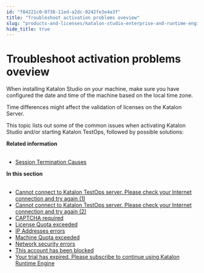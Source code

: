 ```yaml
---
id: "f84221c0-0738-11ed-a2dc-0242fe3e4a3f"
title: "Troubleshoot activation problems oveview"
slug: "products-and-licenses/katalon-studio-enterprise-and-runtime-engine-licenses/troubleshoot/troubleshooting-activation-problem/troubleshoot-activation-problems-oveview"
hide_title: true
---
```


# <a id="id_troubleshoot-activation-problems" class="anchor_top_offset"/><a id="ariaid-title1" class="anchor_top_offset"/>Troubleshoot activation problems oveview

<p xmlns="http://www.w3.org/1999/xhtml" className="p">When installing Katalon Studio on your machine, make sure you   have configured the date and time of the machine based on the local   time zone.</p> 
<p xmlns="http://www.w3.org/1999/xhtml" className="p">Time differences might affect the validation of licenses on the   Katalon Server.</p> 
<p xmlns="http://www.w3.org/1999/xhtml" className="p">This topic lists out some of the   common issues when activating Katalon Studio   and/or starting Katalon TestOps, followed by possible   solutions:</p> 
<nav xmlns="http://www.w3.org/1999/xhtml" role="navigation" className="related-links"><div className="linklist relinfo"><strong>Related information</strong><br /><br /><ul className="linklist"><li className="linklist"><a className="link" href="/docs/products-and-licenses/katalon-studio-enterprise-and-runtime-engine-licenses/troubleshoot/session-termination-causes">Session Termination Causes</a></li></ul></div><div className="linklist"><strong>In this section</strong><br /><br /><ul className="linklist"><li className="linklist"><a className="link" href="/docs/products-and-licenses/katalon-studio-enterprise-and-runtime-engine-licenses/troubleshoot/troubleshooting-activation-problem/cannot-connect-to-katalon-testops-server.-please-check-your-internet-connection-and-try-again-1">Cannot connect to Katalon TestOps server. Please check your Internet connection and try again (1)</a></li><li className="linklist"><a className="link" href="/docs/products-and-licenses/katalon-studio-enterprise-and-runtime-engine-licenses/troubleshoot/troubleshooting-activation-problem/cannot-connect-to-katalon-testops-server.-please-check-your-internet-connection-and-try-again-2">Cannot connect to Katalon TestOps server. Please check your Internet connection and try again (2)</a></li><li className="linklist"><a className="link" href="/docs/products-and-licenses/katalon-studio-enterprise-and-runtime-engine-licenses/troubleshoot/troubleshooting-activation-problem/captcha-required">CAPTCHA required</a></li><li className="linklist"><a className="link" href="/docs/products-and-licenses/katalon-studio-enterprise-and-runtime-engine-licenses/troubleshoot/troubleshooting-activation-problem/license-quota-exceeded">License Quota exceeded</a></li><li className="linklist"><a className="link" href="/docs/products-and-licenses/katalon-studio-enterprise-and-runtime-engine-licenses/troubleshoot/troubleshooting-activation-problem/ip-addresses-errors">IP Addresses errors</a></li><li className="linklist"><a className="link" href="/docs/products-and-licenses/katalon-studio-enterprise-and-runtime-engine-licenses/troubleshoot/troubleshooting-activation-problem/machine-quota-exceeded">Machine Quota exceeded</a></li><li className="linklist"><a className="link" href="/docs/products-and-licenses/katalon-studio-enterprise-and-runtime-engine-licenses/troubleshoot/troubleshooting-activation-problem/network-security-errors">Network security errors</a></li><li className="linklist"><a className="link" href="/docs/products-and-licenses/katalon-studio-enterprise-and-runtime-engine-licenses/troubleshoot/troubleshooting-activation-problem/this-account-has-been-blocked">This account has been blocked</a></li><li className="linklist"><a className="link" href="/docs/products-and-licenses/katalon-studio-enterprise-and-runtime-engine-licenses/troubleshoot/troubleshooting-activation-problem/your-trial-has-expired.-please-subscribe-to-continue-using-katalon-runtime-engine">Your trial has expired. Please subscribe to continue using Katalon Runtime Engine</a></li></ul></div></nav> 
